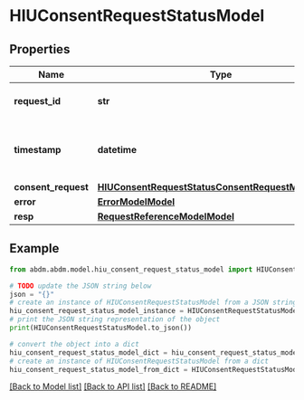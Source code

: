 # HIUConsentRequestStatusModel


## Properties

Name | Type | Description | Notes
------------ | ------------- | ------------- | -------------
**request_id** | **str** | a nonce, unique for each HTTP request | 
**timestamp** | **datetime** | Date time format in UTC, includes miliseconds YYYY-MM-DDThh:mm:ss.vZ | 
**consent_request** | [**HIUConsentRequestStatusConsentRequestModelModel**](HIUConsentRequestStatusConsentRequestModel.md) |  | [optional] 
**error** | [**ErrorModelModel**](ErrorModel.md) |  | [optional] 
**resp** | [**RequestReferenceModelModel**](RequestReferenceModel.md) |  | 

## Example

```python
from abdm.abdm.model.hiu_consent_request_status_model import HIUConsentRequestStatusModel

# TODO update the JSON string below
json = "{}"
# create an instance of HIUConsentRequestStatusModel from a JSON string
hiu_consent_request_status_model_instance = HIUConsentRequestStatusModel.from_json(json)
# print the JSON string representation of the object
print(HIUConsentRequestStatusModel.to_json())

# convert the object into a dict
hiu_consent_request_status_model_dict = hiu_consent_request_status_model_instance.to_dict()
# create an instance of HIUConsentRequestStatusModel from a dict
hiu_consent_request_status_model_from_dict = HIUConsentRequestStatusModel.from_dict(hiu_consent_request_status_model_dict)
```
[[Back to Model list]](../README.md#documentation-for-models) [[Back to API list]](../README.md#documentation-for-api-endpoints) [[Back to README]](../README.md)


